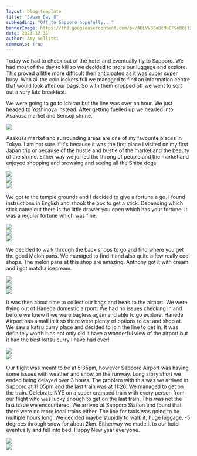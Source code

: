 ```yaml
---
layout: blog-template
title: "Japan Day 8"
subHeading: "Off to Sapporo hopefully..."
bannerImage: https://lh3.googleusercontent.com/pw/ABLVV86oBcMbCF9e08jt2-fRjT_tMtL_u2RGvv-mtajFIIrScuJiHZgKX2yhpz7JURoNKdb519NTJdnYGf7YY7Ts6zgrbZuOAMfqZRxQBloDm7_vE2HCKOVl=w2400
date: 2023-12-31
author: Amy Sellitti
comments: true
---
```


Today we had to check out of the hotel and eventually fly to Sapporo. We had most of the day to kill so we decided to store our luggage and explore. This proved a little more difficult then anticipated as it was super super busy. With all the coin lockers full we managed to find an information centre that would look after our bags. So with them dropped off we went to sort out a very late breakfast. 

We were going to go to Ichiran but the line was over an hour. We just headed to Yoshinoya instead. After getting fuelled up we headed into Asakusa market and Sensoji shrine.

<div class="center-image"><img src="https://lh3.googleusercontent.com/pw/ABLVV85PmETKigbZ60fZNmmbX1rxq7Am9TLBJohYwrbrkgoNX1ZuXyZsvqACIGUfq3j2Aequx8rMyrCuD64wtDPhk5M4DjmuKcTpk6JwKdNfj46i6j4GkY4f=w2400" /></div>

Asakusa market and surrounding areas are one of my favourite places in Tokyo. I am not sure if it's because it was the first place  I visited on my first Japan trip or because of the hustle and bustle of the market and the beauty of the shrine.  Either way we joined the throng of people and the market and enjoyed shopping and browsing and seeing all the Shiba dogs. 

<div class="center-image"><img src="https://lh3.googleusercontent.com/pw/ABLVV87WSnaZdwFvD3vqV9bTawJxguRTfZEoqIh_LxQB2dwK7ye29WPfkiFtrF30pQ3dygQYaoEoItWnz3q7o8Mrr_-Gn16R_pIGrfqfpkgJTR9gqMyWjs6_=w2400" /></div>
<div class="center-image"><img src="https://lh3.googleusercontent.com/pw/ABLVV86oBcMbCF9e08jt2-fRjT_tMtL_u2RGvv-mtajFIIrScuJiHZgKX2yhpz7JURoNKdb519NTJdnYGf7YY7Ts6zgrbZuOAMfqZRxQBloDm7_vE2HCKOVl=w2400" /></div>
<div class="center-image"><img src="https://lh3.googleusercontent.com/pw/ABLVV84bEIRZL-SUYmdasfa-pIdWMzr6822jxzbGNjwllXJfGp-s7G2-SkLWvqBrbk4J2z4c-SQ49RH2-toKgFcPlbKyO-yd_5M8NPq_L-GgEYvLob_7_4Qa=w2400" /></div>

We got to the temple grounds and I decided to give a fortune a go. I found instructions in English and shook the box to get a stick. Depending which stick came out there is the little drawer you open which has your fortune. It was a regular fortune which was fine. 

<div class="center-image"><img src="https://lh3.googleusercontent.com/pw/ABLVV85VScFOtUMtXAJkVTpFuOakZwpht406wgl_rKLiD2LTPfDrzSLN06uS0bDY5d6fX5zdsjNtmA8N-pYkLfd1oWv3JD6RRk4PNxtG1wReUFYBYSPyksRr=w2400" /></div>
<div class="center-image"><img src="https://lh3.googleusercontent.com/pw/ABLVV85PyY0U-0uYx_I08vLqzLROBc1PxZuulKiz3CeOW-gnkBRiENlwQcpulU0vLi5DWxuLksk5maGXTN9Z4gfIbGh_sZwn52TW24TxycogPx8LPT6I2XKA=w2400" /></div>
<div class="center-image"><img src="https://lh3.googleusercontent.com/pw/ABLVV86m2GtDoFZaLXTe8NiUgghTCDehL_91I44wwUxVT9uEd24s6NDkxTcQoTfJlyrW7SkUJLkB3hWMz4Skqxwt9VzK3-h7ibhdgMByDX_MEZoPYLGkENjY=w2400" /></div>

We decided to walk through the back shops to go and find where you get the good Melon pans. We managed to find it and also quite a few really cool shops. The melon pans at this shop are amazing! Anthony got it with cream and i got matcha icecream. 

<div class="center-image"><img src="https://lh3.googleusercontent.com/pw/ABLVV86OwIabko3LnKd2J7ZPwTitDXoBI4_YOXzNpoOLE-gPcpN0GguziMXwSX66bXKWeWV_cTBvZQlrGHJTiESGcUBMmDCVmy5seelzYLlYCnZZzFdST6Zf=w2400" /></div>
<div class="center-image"><img src="https://lh3.googleusercontent.com/pw/ABLVV86U3BCNJVVu8NYvx4fYpdYDYcgu51dSfGk3lrNBvcPkPOwKzAui3MC4V0sL7atog65rgYgqFmc9ljkmR5reTJk2P41bMIQPwUOpH6R5-8_RCVX5jlnq=w2400" /></div>
<div class="center-image"><img src="https://lh3.googleusercontent.com/pw/ABLVV87tdY8CF4JbIu8guF4v2bjfkGISm7Y-IkdyfPbzddhJI70yMAmV85JlnAJhIEBI2PGBprWqhvq0kOGVjOD-x0Y2g_TY8BLCCwSzSFoeQltUSZhiCZ-0=w2400" /></div>

It was then about time to collect our bags and head to the airport. We were flying out of Haneda domestic airport. We had no issues checking in and before we knew it we were bagless again and able to go explore. Haneda Airport has a mall in it so there were plenty of options to eat and shop at. We saw a katsu curry place and decided to join the line to get in. It was definitely worth it as not only did it have a wonderful view of the airport but it had the best katsu curry I have had ever!

<div class="center-image"><img src="https://lh3.googleusercontent.com/pw/ABLVV86bty9lSBKkuSKj_C0mJ84ZTAdJbUTvY9YwJDc3aaIQgfgHnwfVOu4Y8vAruox5rb9nkQT_a6l--ch6tNy6oHYhROVgwcobUxNlDnJVDao63DDQ6SDn=w2400" /></div>
<div class="center-image"><img src="https://lh3.googleusercontent.com/pw/ABLVV86QvMiEtWWmdwP2Yb8vOprv1PAccpMa7-vtd57moczhVh5Z6wEbvNiXH6JnnN-f09fvtgSRS-lPUwRAzyUuKSu_SyxVO0nV1ha9W1u4wnCfyFV9OqZo=w2400" /></div>


Our flight was meant to be at 5:35pm, however Sapporo Airport was having some issues with weather and snow on the runway. Long story short we ended being delayed over 3 hours. The problem with this was we arrived in Sapporo at 11:05pm and the last train was at 11:26. We managed to get on the train. Celebrate NYE on a super cramped train with every person from our flight who was lucky enough to get on the last train. This was not the last issue we encountered. We arrived at Sapporo Station and found that there were no more local trains either. The line for taxis was going to be multiple hours long. We decided maybe stupidly to walk it, huge luggage, -5 degrees through snow for about 2km. Eitherway we made it to our hotel eventually and fell into bed. Happy New year everyone. 

<div class="center-image"><img src="https://lh3.googleusercontent.com/pw/ABLVV844sGpH6RuZla0d74fyhICDa-n3Ga9X8lMXP3rTZvfJ4HUATGXqu1mfQAQXla5ZABCfq9HBXmr5bfgdU6a81gUbUmpPdtrak0uSEcXiyZYr8wsXV6xw=w2400" /></div>
<div class="center-image"><img src="https://lh3.googleusercontent.com/pw/ABLVV85x8oT60sySMnjorM0Sn2vxBqHtlYl3ggr0W-rpPgwdSf64BNEMWPA4VfLzmt8drBT0UU5Xn80nHzSPxSRqBTajEZ3D3qUUhBDxuLUBAiYOpZ5AsieX=w2400" /></div>
